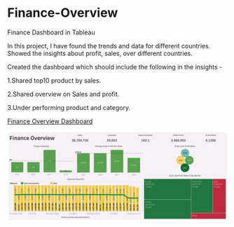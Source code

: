 # Finance-Overview
Finance Dashboard in Tableau

In this project, I have found the trends and data for different countries. Showed the insights about profit, sales, over different countries.

Created the dashboard which should include the following in the insights -

1.Shared top10 product by sales.

2.Shared overview on Sales and profit.

3.Under performing product and category.

[Finance Overview Dashboard](https://public.tableau.com/app/profile/pushp.jain/viz/FinanceOverview_16741316800980/Dashboard2)

![FinanceOverview](Finance%20Overview.png)

